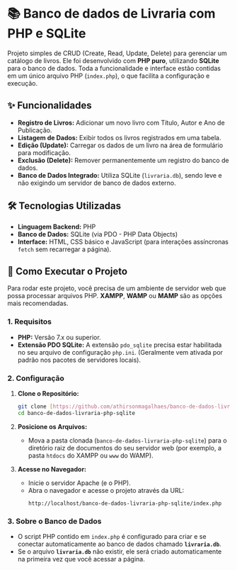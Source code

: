 # 📚 Banco de dados de Livraria com PHP e SQLite

Projeto simples de CRUD (Create, Read, Update, Delete) para gerenciar um catálogo de livros. Ele foi desenvolvido com **PHP puro**, utilizando **SQLite** para o banco de dados. Toda a funcionalidade e interface estão contidas em um único arquivo PHP (`index.php`), o que facilita a configuração e execução.

## ✨ Funcionalidades

* **Registro de Livros:** Adicionar um novo livro com Título, Autor e Ano de Publicação.
* **Listagem de Dados:** Exibir todos os livros registrados em uma tabela.
* **Edição (Update):** Carregar os dados de um livro na área de formulário para modificação.
* **Exclusão (Delete):** Remover permanentemente um registro do banco de dados.
* **Banco de Dados Integrado:** Utiliza SQLite (`livraria.db`), sendo leve e não exigindo um servidor de banco de dados externo.

## 🛠️ Tecnologias Utilizadas

* **Linguagem Backend:** PHP
* **Banco de Dados:** SQLite (via PDO - PHP Data Objects)
* **Interface:** HTML, CSS básico e JavaScript (para interações assíncronas `fetch` sem recarregar a página).

## 🚀 Como Executar o Projeto

Para rodar este projeto, você precisa de um ambiente de servidor web que possa processar arquivos PHP. **XAMPP**, **WAMP** ou **MAMP** são as opções mais recomendadas.

### 1. Requisitos

* **PHP:** Versão 7.x ou superior.
* **Extensão PDO SQLite:** A extensão `pdo_sqlite` precisa estar habilitada no seu arquivo de configuração `php.ini`. (Geralmente vem ativada por padrão nos pacotes de servidores locais).

### 2. Configuração

1.  **Clone o Repositório:**
    ```bash
    git clone [https://github.com/athirsonmagalhaes/banco-de-dados-livraria-php-sqlite.git](https://github.com/athirsonmagalhaes/banco-de-dados-livraria-php-sqlite.git)
    cd banco-de-dados-livraria-php-sqlite
    ```

2.  **Posicione os Arquivos:**
    * Mova a pasta clonada (`banco-de-dados-livraria-php-sqlite`) para o diretório raiz de documentos do seu servidor web (por exemplo, a pasta `htdocs` do XAMPP ou `www` do WAMP).

3.  **Acesse no Navegador:**
    * Inicie o servidor Apache (e o PHP).
    * Abra o navegador e acesse o projeto através da URL:
        ```
        http://localhost/banco-de-dados-livraria-php-sqlite/index.php
        ```

### 3. Sobre o Banco de Dados

* O script PHP contido em `index.php` é configurado para criar e se conectar automaticamente ao banco de dados chamado **`livraria.db`**.
* Se o arquivo **`livraria.db`** não existir, ele será criado automaticamente na primeira vez que você acessar a página.
